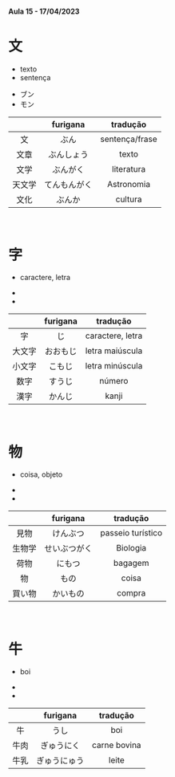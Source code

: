 #### Aula 15 - 17/04/2023


# 文
<ul><li>texto</li><li>sentença</li></ul>

<ul><li>ブン</li><li>モン</li></ul>

|  | furigana | tradução |
|:---:|:---:|:---:|
| 文 | ぶん | sentença/frase |
| 文章 | ぶんしょう | texto |
| 文学 | ぶんがく | literatura |
| 天文学 | てんもんがく | Astronomia |
| 文化 | ぶんか | cultura |

<br>


# 字
- caractere, letra

<ul><li></li><li></li></ul>

|  | furigana | tradução |
|:---:|:---:|:---:|
| 字 | じ | caractere, letra |
| 大文字 | おおもじ | letra maiúscula |
| 小文字 | こもじ | letra minúscula |
| 数字 | すうじ | número |
| 漢字 | かんじ | kanji |

<br>


# 物
- coisa, objeto

<ul><li></li><li></li></ul>

|  | furigana | tradução |
|:---:|:---:|:---:|
| 見物 | けんぶつ | passeio turístico |
| 生物学 | せいぶつがく | Biologia |
| 荷物 | にもつ | bagagem |
| 物 | もの | coisa |
| 買い物 | かいもの | compra |

<br>


# 牛
- boi

<ul><li></li><li></li></ul>

|  | furigana | tradução |
|:---:|:---:|:---:|
| 牛 | うし | boi |
| 牛肉 | ぎゅうにく | carne bovina |
| 牛乳 | ぎゅうにゅう | leite |
